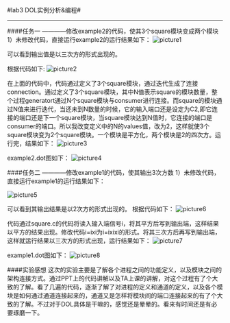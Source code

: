 #lab3 DOL实例分析&编程#
_______________________
####任务一
      ————修改example2的代码，使其3个square模块变成两个模块
1）未修改代码，直接运行example2的运行结果如下：
 ![picture1](https://github.com/SYSULuxiaodan/SE2016_14353221/blob/master/picture31.png)
 
可以看到输出值是以三次方的形式出现的。

根据代码如下:
 ![picture2](https://github.com/SYSULuxiaodan/SE2016_14353221/blob/master/picture32.png)
 
在上面的代码中，代码通过定义了3个square模块，通过迭代生成了连接connection。通过<variable value="3" name="N"/>定义了3个square模块，其中N值表示square的模块数量，整个过程generatort通过N个square模块与consumer进行连接。而square的模块通过N值来进行迭代，当还未到N数量的时候，它的输入端口还是设定为C2,即它连接的端口还是下一个square模块，当square模块达到N值时，它连接的端口是consumer的端口。所以我改变定义中的N的values值，改为2，这样就使3个square模块变为2个square模块。一个模块是平方化，两个模块是2的四次方。运行完，结果如下：
 ![picture3](https://github.com/SYSULuxiaodan/SE2016_14353221/blob/master/picture33.png)
 
example2.dot图如下：
 ![picture4](https://github.com/SYSULuxiaodan/SE2016_14353221/blob/master/picture34.png)



####任务二
    ————修改example1的代码，使其输出3次方数
1）未修改代码，直接运行example1的运行结果如下：

 ![picture5](https://github.com/SYSULuxiaodan/SE2016_14353221/blob/master/picture35.png)
 
可以看到其输出结果是以2次方的形式出现的。
根据代码如下：
 ![picture6](https://github.com/SYSULuxiaodan/SE2016_14353221/blob/master/picture36.png)
 
代码通过square.c的代码将读入输入端信号i，将其平方后写到输出端，这样结果以平方的结果出现。修改代码i=ixi为i=ixixi的形式。将其三次方后再写到输出端，这样就运行结果以三次方的形式出现，运行结果如下：
 ![picture7](https://github.com/SYSULuxiaodan/SE2016_14353221/blob/master/picture37.png)
 
example1.dot图如下：
 ![picture8](https://github.com/SYSULuxiaodan/SE2016_14353221/blob/master/picture38.png)

####实验感想
这次的实验主要是了解各个进程之间的功能定义，以及模块之间的架构连接方式。通过PPT上的代码讲解以及TA上课的讲解，对这个过程有了个大致的了解。看了几遍的代码，逐渐了解了对进程的定义和通道的定义，以及各个模块是如何通过通道连接起来的，通道又是怎样将模块间的端口连接起来的有了个大致的了解。不过对于DOL具体是干嘛的，感觉还是晕晕的。看来有时间还是有必要琢磨一下。

